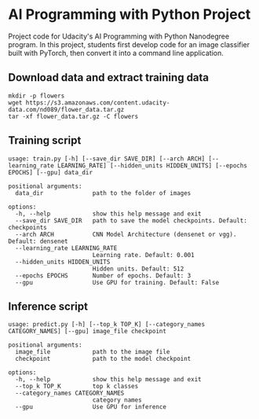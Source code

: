 # AI Programming with Python Project

Project code for Udacity's AI Programming with Python Nanodegree program. In this project, students first develop code for an image classifier built with PyTorch, then convert it into a command line application.

## Download data and extract training data
```
mkdir -p flowers
wget https://s3.amazonaws.com/content.udacity-data.com/nd089/flower_data.tar.gz
tar -xf flower_data.tar.gz -C flowers
```

## Training script
```shell
usage: train.py [-h] [--save_dir SAVE_DIR] [--arch ARCH] [--learning_rate LEARNING_RATE] [--hidden_units HIDDEN_UNITS] [--epochs EPOCHS] [--gpu] data_dir

positional arguments:
  data_dir              path to the folder of images

options:
  -h, --help            show this help message and exit
  --save_dir SAVE_DIR   path to save the model checkpoints. Default: checkpoints
  --arch ARCH           CNN Model Architecture (densenet or vgg). Default: densenet
  --learning_rate LEARNING_RATE
                        Learning rate. Default: 0.001
  --hidden_units HIDDEN_UNITS
                        Hidden units. Default: 512
  --epochs EPOCHS       Number of epochs. Default: 3
  --gpu                 Use GPU for training. Default: False
```

## Inference script
```
usage: predict.py [-h] [--top_k TOP_K] [--category_names CATEGORY_NAMES] [--gpu] image_file checkpoint

positional arguments:
  image_file            path to the image file
  checkpoint            path to the model checkpoint

options:
  -h, --help            show this help message and exit
  --top_k TOP_K         top k classes
  --category_names CATEGORY_NAMES
                        category names
  --gpu                 Use GPU for inference

```